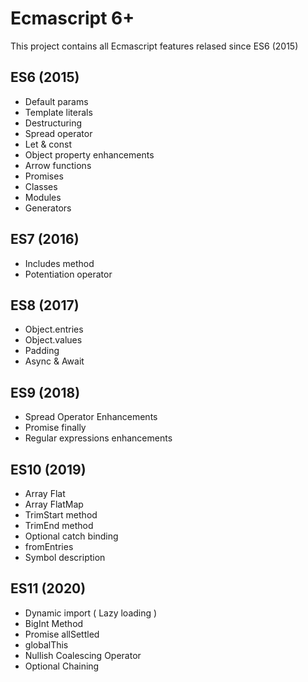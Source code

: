 # Ecmascript 6+

This project contains all Ecmascript features relased since ES6 (2015)


## ES6 (2015)
- Default params
- Template literals
- Destructuring
- Spread operator
- Let & const
- Object property enhancements
- Arrow functions
- Promises
- Classes
- Modules
- Generators

## ES7 (2016)
- Includes method
- Potentiation operator

## ES8 (2017)
- Object.entries
- Object.values
- Padding
- Async & Await


## ES9 (2018)
- Spread Operator Enhancements
- Promise finally
- Regular expressions enhancements

## ES10 (2019)
- Array Flat
- Array FlatMap
- TrimStart method
- TrimEnd method
- Optional catch binding
- fromEntries
- Symbol description

## ES11 (2020)
- Dynamic import ( Lazy loading )
- BigInt Method
- Promise allSettled
- globalThis
- Nullish Coalescing Operator
- Optional Chaining